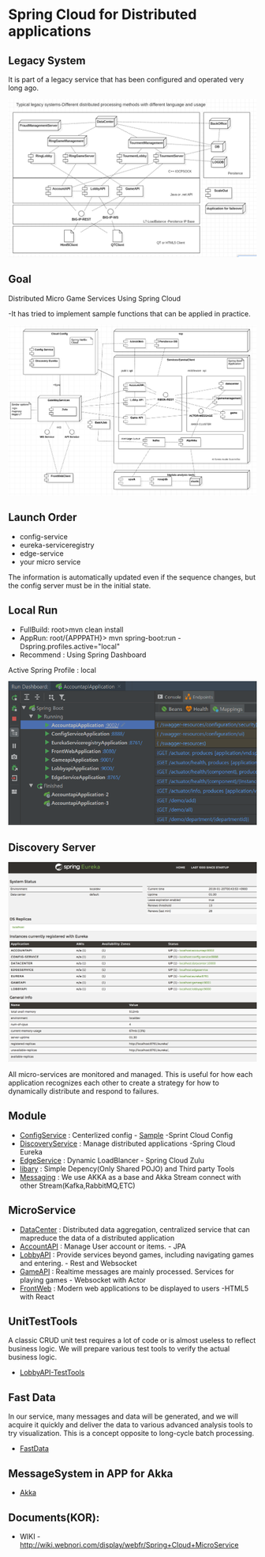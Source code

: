 # Spring Cloud for Distributed applications

## Legacy System
It is part of a legacy service that has been configured and operated very long ago.

![image](library/doc-res/oldsystem.png)

## Goal
Distributed Micro Game Services Using Spring Cloud

-It has tried to implement sample functions that can be applied in practice.

![Alt text](library/doc-res/spring-cloud-arc.png)

## Launch Order
* config-service
* eureka-serviceregistry
* edge-service
* your micro service
    
The information is automatically updated even if the sequence changes, but the config server must be in the initial state.

## Local Run
* FullBuild: root>mvn clean install
* AppRun: root/{APPPATH}> mvn spring-boot:run -Dspring.profiles.active="local"
* Recommend : Using Spring Dashboard

Active Spring Profile : local

![Alt text](library/doc-res/spring-dashboard.png)

## Discovery Server

![image](library/doc-res/eureka-preview.png)

All micro-services are monitored and managed.
This is useful for how each application recognizes each other to create a strategy for how to dynamically distribute and respond to failures.



## Module
* [ConfigService](config-service) : Centerlized config - [Sample](/library/config-sample) -Sprint Cloud Config
* [DiscoveryService](eureka-serviceregistry) : Manage distributed applications -Spring Cloud Eureka
* [EdgeService](edge-service) : Dynamic LoadBlancer - Spring Cloud Zulu
* [libary](library) : Simple Depency(Only Shared POJO) and Third party Tools
* [Messaging](library/akka.MD) : We use AKKA as a base and Akka Stream connect with other Stream(Kafka,RabbitMQ,ETC)

## MicroService
* [DataCenter](datacenter) : Distributed data aggregation, centralized service that can mapreduce the data of a distributed application
* [AccountAPI](accountapi) : Manage User account or items. - JPA
* [LobbyAPI](lobbyapi) : Provide services beyond games, including navigating games and entering. - Rest and Websocket
* [GameAPI](gameapi) : Realtime messages are mainly processed. Services for playing games - Websocket with Actor
* [FrontWeb](front-web) : Modern web applications to be displayed to users -HTML5 with React

## UnitTestTools
A classic CRUD unit test requires a lot of code or is almost useless to reflect business logic. We will prepare various test tools to verify the actual business logic.

* [LobbyAPI-TestTools](lobbyapi/src/test)

## Fast Data
In our service, many messages and data will be generated, and we will acquire it quickly and deliver the data to various advanced analysis tools to try visualization. This is a concept opposite to long-cycle batch processing.

* [FastData](fastdata.md)

## MessageSystem in APP for Akka 

* [Akka](libary/akka.md)

## Documents(KOR):
* WIKI - http://wiki.webnori.com/display/webfr/Spring+Cloud+MicroService



